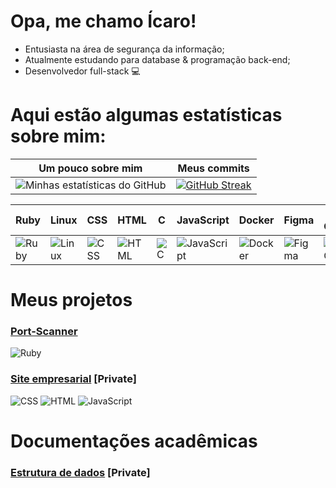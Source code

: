 # Opa, me chamo Ícaro!
 - Entusiasta na área de segurança da informação;
 - Atualmente estudando para database & programação back-end;
 - Desenvolvedor full-stack 💻

# Aqui estão algumas estatísticas sobre mim:

| Um pouco sobre mim | Meus commits |
|:------------------:|:-----------------:|
| ![Minhas estatísticas do GitHub](https://github-readme-stats.vercel.app/api?username=icrossu&show_icons=true&theme=radical) | [![GitHub Streak](https://github-readme-streak-stats.herokuapp.com/?user=icrossu&theme=radical)](https://git.io/streak-stats) |

| Ruby | Linux | CSS | HTML | C | JavaScript | Docker | Figma | VS Code | PostgreSQL |
|------|-------|-----|------|---|------------|--------|-------|---------|------------|
| ![Ruby](https://img.shields.io/badge/-Ruby-red?logo=ruby&logoColor=white) | ![Linux](https://img.shields.io/badge/-Linux-black?logo=linux&logoColor=white) | ![CSS](https://img.shields.io/badge/-CSS3-blue?logo=css3&logoColor=white) | ![HTML](https://img.shields.io/badge/-HTML5-orange?logo=html5&logoColor=white) | ![C](https://img.shields.io/badge/-C-blue?logo=c&logoColor=white) | ![JavaScript](https://img.shields.io/badge/-JavaScript-yellow?logo=javascript&logoColor=white) | ![Docker](https://img.shields.io/badge/-Docker-blue?logo=docker&logoColor=white) | ![Figma](https://img.shields.io/badge/-Figma-black?logo=figma&logoColor=white) | ![VS Code](https://img.shields.io/badge/-VS_Code-blue?logo=visual-studio-code&logoColor=white) | ![PostgreSQL](https://img.shields.io/badge/-PostgreSQL-blue?logo=postgresql&logoColor=white)

# Meus projetos
### [Port-Scanner](https://github.com/icrossu/Ruby-Port_scanner.git) 
![Ruby](https://img.shields.io/badge/-Ruby-red?logo=ruby&logoColor=white)

### [Site empresarial](https://github.com/icrossu/Work_MultiGeosite.git) [Private]
![CSS](https://img.shields.io/badge/-CSS3-blue?logo=css3&logoColor=white) 
![HTML](https://img.shields.io/badge/-HTML5-orange?logo=html5&logoColor=white) 
![JavaScript](https://img.shields.io/badge/-JavaScript-yellow?logo=javascript&logoColor=white)

# Documentações acadêmicas
### [Estrutura de dados](https://github.com/icrossu/Data_struct.git) [Private]
